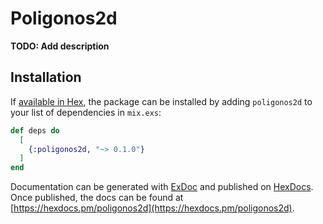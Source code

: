 # Poligonos2d

**TODO: Add description**

## Installation

If [available in Hex](https://hex.pm/docs/publish), the package can be installed
by adding `poligonos2d` to your list of dependencies in `mix.exs`:

```elixir
def deps do
  [
    {:poligonos2d, "~> 0.1.0"}
  ]
end
```

Documentation can be generated with [ExDoc](https://github.com/elixir-lang/ex_doc)
and published on [HexDocs](https://hexdocs.pm). Once published, the docs can
be found at [https://hexdocs.pm/poligonos2d](https://hexdocs.pm/poligonos2d).

